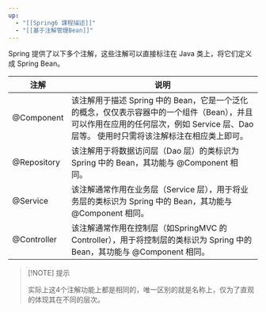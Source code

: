 ```yaml
---
up:
  - "[[Spring6 課程描述]]"
  - "[[基于注解管理Bean]]"
---
```

Spring 提供了以下多个注解，这些注解可以直接标注在 Java 类上，将它们定义成 Spring Bean。

|注解|说明|
|---|---|
|@Component|该注解用于描述 Spring 中的 Bean，它是一个泛化的概念，仅仅表示容器中的一个组件（Bean），并且可以作用在应用的任何层次，例如 Service 层、Dao 层等。 使用时只需将该注解标注在相应类上即可。|
|@Repository|该注解用于将数据访问层（Dao 层）的类标识为 Spring 中的 Bean，其功能与 @Component 相同。|
|@Service|该注解通常作用在业务层（Service 层），用于将业务层的类标识为 Spring 中的 Bean，其功能与 @Component 相同。|
|@Controller|该注解通常作用在控制层（如SpringMVC 的 Controller），用于将控制层的类标识为 Spring 中的 Bean，其功能与 @Component 相同。|

> [!NOTE] 提示
> 
> 实际上这4个注解功能上都是相同的，唯一区别的就是名称上，仅为了直观的体现其在不同的层次。

